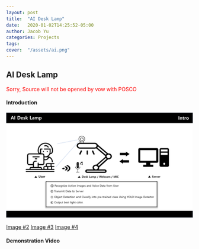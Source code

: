 ```yaml
---
layout: post
title:  "AI Desk Lamp"
date:   2020-01-02T14:25:52-05:00
author: Jacob Yu
categories: Projects
tags:	
cover:  "/assets/ai.png"
---
```


## AI Desk Lamp
<span style="color:red">Sorry, Source will not be opened by vow with POSCO</span>


#### Introduction


![alt text](/assets/AI_Desk_Lamp/1_intro.png)


<a href="assets/AI_Desk_Lamp/1_intro.png" data-lightbox="roadtrip">Image #2</a>
<a href="images/image-3.jpg" data-lightbox="roadtrip">Image #3</a>
<a href="images/image-4.jpg" data-lightbox="roadtrip">Image #4</a>
#### 

#### Demonstration Video 